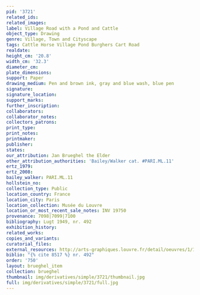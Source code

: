 ```yaml
---
pid: '3721'
related_ids: 
related_images: 
label: Village Road with a Pond and Cattle
object_type: Drawing
genre: Village, Town and Cityscape
tags: Cattle Horse Village Pond Burghers Cart Road
realdate: 
height_cm: '20.8'
width_cm: '32.3'
diameter_cm: 
plate_dimensions: 
support: Paper
drawing_medium: Pen and brown ink, gray and blue wash, blue pen
signature: 
signature_location: 
support_marks: 
further_inscription: 
collaborators: 
collaborator_notes: 
collectors_patrons: 
print_type: 
print_notes: 
printmaker: 
publisher: 
states: 
our_attribution: Jan Brueghel the Elder
other_attribution_authorities: 'Bailey/Walker cat. #PARI.ML.11'
ertz_1979: 
ertz_2008: 
bailey_walker: PARI.ML.11
hollstein_no: 
collection_type: Public
location_country: France
location_city: Paris
location_collection: Musée du Louvre
location_or_most_recent_sale_notes: INV 19750
provenance: 7098|7099|7100
bibliography: Lugt 1949, nr. 492
exhibition_history: 
related_works: 
copies_and_variants: 
curatorial_files: 
external_resources: http://arts-graphiques.louvre.fr/detail/oeuvres/1/109892-Large-route-longeant-un-village-et-une-mare-ou-sabreuvent-des-bestiaux
biblio: "{% cite 8517 %} nr. 492"
order: '750'
layout: brueghel_item
collection: brueghel
thumbnail: img/derivatives/simple/3721/thumbnail.jpg
full: img/derivatives/simple/3721/full.jpg
---
```

